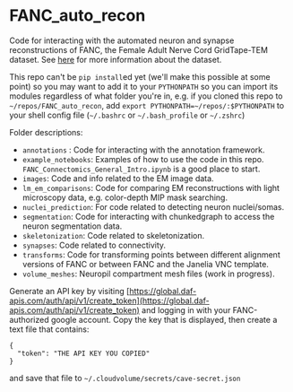 # FANC_auto_recon

Code for interacting with the automated neuron and synapse reconstructions of FANC, the Female Adult Nerve Cord GridTape-TEM dataset. See [here](https://www.lee.hms.harvard.edu/phelps-hildebrand-graham-et-al-2021) for more information about the dataset.

This repo can't be `pip install`ed yet (we'll make this possible at some point) so you may want to add it to your `PYTHONPATH` so you can import its modules regardless of what folder you're in, e.g. if you cloned this repo to `~/repos/FANC_auto_recon`, add `export PYTHONPATH=~/repos/:$PYTHONPATH` to your shell config file (`~/.bashrc` or `~/.bash_profile` or `~/.zshrc`)

Folder descriptions:

- `annotations` : Code for interacting with the annotation framework.
- `example_notebooks`: Examples of how to use the code in this repo. `FANC_Connectomics_General_Intro.ipynb` is a good place to start.
- `images`: Code and info related to the EM image data.
- `lm_em_comparisons`: Code for comparing EM reconstructions with light microscopy data, e.g. color-depth MIP mask searching.
- `nuclei_prediction`: For code related to detecting neuron nuclei/somas.
- `segmentation`: Code for interacting with chunkedgraph to access the neuron segmentation data.
- `skeletonization`: Code related to skeletonization.
- `synapses`: Code related to connectivity.
- `transforms`: Code for transforming points between different alignment versions of FANC or between FANC and the Janelia VNC template.
- `volume_meshes`: Neuropil compartment mesh files (work in progress).


Generate an API key by visiting [https://global.daf-apis.com/auth/api/v1/create_token](https://global.daf-apis.com/auth/api/v1/create_token) and logging in with your FANC-authorized google account. Copy the key that is displayed, then create a text file that contains:

    {
      "token": "THE API KEY YOU COPIED"
    }

and save that file to `~/.cloudvolume/secrets/cave-secret.json`
